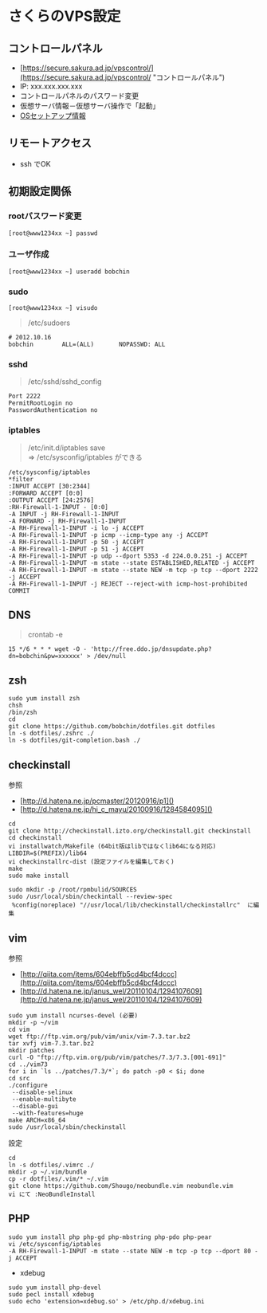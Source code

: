 # さくらのVPS設定

## コントロールパネル

- [https://secure.sakura.ad.jp/vpscontrol/](https://secure.sakura.ad.jp/vpscontrol/ "コントロールパネル")
- IP: xxx.xxx.xxx.xxx
- コントロールパネルのパスワード変更
- 仮想サーバ情報－仮想サーバ操作で「起動」
- [OSセットアップ情報](http://support.sakura.ad.jp/manual/vps/ossetup.html)  

## リモートアクセス
- ssh でOK

## 初期設定関係
### rootパスワード変更
```
[root@www1234xx ~] passwd
```

### ユーザ作成
```
[root@www1234xx ~] useradd bobchin
```

### sudo
```
[root@www1234xx ~] visudo
```

> /etc/sudoers  

```
# 2012.10.16  
bobchin        ALL=(ALL)       NOPASSWD: ALL
```

### sshd
> /etc/sshd/sshd_config

```
Port 2222  
PermitRootLogin no  
PasswordAuthentication no
```

### iptables
> /etc/init.d/iptables save  
=> /etc/sysconfig/iptables ができる

```
/etc/sysconfig/iptables  
*filter  
:INPUT ACCEPT [30:2344]  
:FORWARD ACCEPT [0:0]  
:OUTPUT ACCEPT [24:2576]  
:RH-Firewall-1-INPUT - [0:0]  
-A INPUT -j RH-Firewall-1-INPUT  
-A FORWARD -j RH-Firewall-1-INPUT  
-A RH-Firewall-1-INPUT -i lo -j ACCEPT  
-A RH-Firewall-1-INPUT -p icmp --icmp-type any -j ACCEPT  
-A RH-Firewall-1-INPUT -p 50 -j ACCEPT  
-A RH-Firewall-1-INPUT -p 51 -j ACCEPT  
-A RH-Firewall-1-INPUT -p udp --dport 5353 -d 224.0.0.251 -j ACCEPT  
-A RH-Firewall-1-INPUT -m state --state ESTABLISHED,RELATED -j ACCEPT  
-A RH-Firewall-1-INPUT -m state --state NEW -m tcp -p tcp --dport 2222 -j ACCEPT  
-A RH-Firewall-1-INPUT -j REJECT --reject-with icmp-host-prohibited  
COMMIT  
```

## DNS
> crontab -e  

```
15 */6 * * * wget -O - 'http://free.ddo.jp/dnsupdate.php?dn=bobchin&pw=xxxxxx' > /dev/null  
```

## zsh
```
sudo yum install zsh  
chsh  
/bin/zsh  
cd  
git clone https://github.com/bobchin/dotfiles.git dotfiles  
ln -s dotfiles/.zshrc ./  
ln -s dotfiles/git-completion.bash ./  
```


## checkinstall
参照  
- [http://d.hatena.ne.jp/pcmaster/20120916/p1]()  
- [http://d.hatena.ne.jp/hi_c_mayu/20100916/1284584095]()  

```
cd  
git clone http://checkinstall.izto.org/checkinstall.git checkinstall  
cd checkinstall  
vi installwatch/Makefile (64bit版はlibではなくlib64になる対応)  
LIBDIR=$(PREFIX)/lib64  
vi checkinstallrc-dist (設定ファイルを編集しておく)  
make  
sudo make install

sudo mkdir -p /root/rpmbulid/SOURCES  
sudo /usr/local/sbin/checkintall --review-spec  
 %config(noreplace) "//usr/local/lib/checkinstall/checkinstallrc"  に編集  
```


## vim
参照  
- [http://qiita.com/items/604ebffb5cd4bcf4dccc](http://qiita.com/items/604ebffb5cd4bcf4dccc)  
- [http://d.hatena.ne.jp/janus_wel/20110104/1294107609](http://d.hatena.ne.jp/janus_wel/20110104/1294107609)  

```
sudo yum install ncurses-devel (必要)  
mkdir -p ~/vim  
cd vim  
wget ftp://ftp.vim.org/pub/vim/unix/vim-7.3.tar.bz2  
tar xvfj vim-7.3.tar.bz2  
mkdir patches  
curl -O "ftp://ftp.vim.org/pub/vim/patches/7.3/7.3.[001-691]"  
cd ../vim73  
for i in `ls ../patches/7.3/*`; do patch -p0 < $i; done  
cd src  
./configure  
 --disable-selinux  
 --enable-multibyte  
 --disable-gui  
 --with-features=huge  
make ARCH=x86_64  
sudo /usr/local/sbin/checkinstall  
```

設定  
```
cd  
ln -s dotfiles/.vimrc ./  
mkdir -p ~/.vim/bundle  
cp -r dotfiles/.vim/* ~/.vim  
git clone https://github.com/Shougo/neobundle.vim neobundle.vim  
vi にて :NeoBundleInstall  
```

## PHP
```
sudo yum install php php-gd php-mbstring php-pdo php-pear  
vi /etc/sysconfig/iptables  
-A RH-Firewall-1-INPUT -m state --state NEW -m tcp -p tcp --dport 80 -j ACCEPT  
```

- xdebug   
```
sudo yum install php-devel  
sudo pecl install xdebug  
sudo echo 'extension=xdebug.so' > /etc/php.d/xdebug.ini  
```





